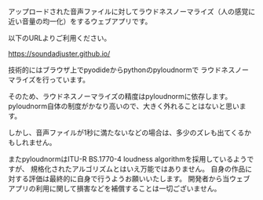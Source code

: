 アップロードされた音声ファイルに対してラウドネスノーマライズ（人の感覚に近い音量の均一化）をするウェブアプリです。

以下のURLよりご利用ください。

https://soundadjuster.github.io/

技術的にはブラウザ上でpyodideからpythonのpyloudnormで
ラウドネスノーマライズを行っています。

そのため、ラウドネスノーマライズの精度はpyloudnormに依存します。
pyloudnorm自体の制度がかなり高いので、大きく外れることはないと思います。

しかし、音声ファイルが1秒に満たないなどの場合は、多少のズレも出てくるかもしれません。

またpyloudnormはITU-R BS.1770-4 loudness algorithmを採用しているようですが、
規格化されたアルゴリズムとはいえ万能ではありません。
自身の作品に対する評価は最終的に自身で行うようお願いいたします。
開発者から当ウェブアプリの利用に関して損害などを補償することは一切ございません。
